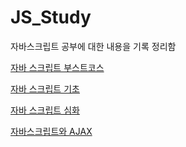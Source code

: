 # JS_Study

자바스크립트 공부에 대한 내용을 기록 정리함

[자바 스크립트 부스트코스](https://github.com/siwon-park/FrontEnd-Study/blob/master/JS_Study/JS_Boostcourse.md)

[자바 스크립트 기초](https://github.com/siwon-park/FrontEnd-Study/blob/master/JS_Study/JS_Basic.md)

[자바 스크립트 심화](https://github.com/siwon-park/FrontEnd-Study/blob/master/JS_Study/JS_Intermediate.md)

[자바스크립트와 AJAX](https://github.com/siwon-park/FrontEnd-Study/blob/master/JS_Study/JS_AJAX.md)
